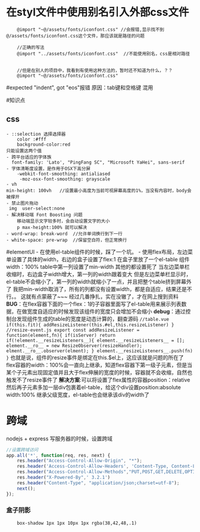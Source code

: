 # 在styl文件中使用别名引入外部css文件
```
    @import "~@/assets/fonts/iconfont.css" //会报错,显示找不到@/assets/fonts/iconfont.css这个文件，那应该就是路径的问题

    //正确的写法
    @import "../assets/fonts/iconfont.css"  //不能使用别名，css是相对路径 


    //但是在别人的项目中，我看到有使用这种方法的，暂时还不知道为什么，？？
    @import "~@/assets/fonts/iconfont.css"

```
#expected "indent", got "eos"报错 
 原因：tab键和空格键 混用








#知识点
  ## css
    - ::selection 选择选择器
        color :#fff
        background-color:red
    只能设置这两个值
    - 跨平台适应的字体族
      font-family: 'Lato', "PingFang SC", "Microsoft YaHei", sans-serif
    - 字体清晰度设置，是作用于OSX下高分屏
        -webkit-font-smoothing: antialiased
         -moz-osx-font-smoothing: grayscale
    - vh
    min-height: 100vh   //设置最小高度为当前可视屏幕高度的1%，当没有内容时，body会被撑开
    - 禁止图片拖动
     img  user-select:none
    - 解决移动端 Font Boosting 问题
        移动端显示文字较多时，会自动设置文字的大小
        p max-height:100% 就可以解决
    - word-wrap: break-word  //允许单词换行到下一行
    - white-space: pre-wrap  //保留空白符，但正常换行

#elementUI
    - 在使用el-table组件的时候，踩了一个坑。
    - 使用flex布局，左边菜单设置了具体的width，右边的盒子设置了flex:1
      在盒子里放了一个el-table 组件 width：100% 
      table中第一列设置了min-width 其他的都设置死了
      当左边菜单栏收缩时，右边盒子width增大，第一列的width跟着变大
       但是左边菜单栏显示时，el-table不会缩小了，第一列的width就缩小了一点，并且把整个table挤到屏幕外了
        我把min-width取消了，所有的列都没有设置width，都是自适应，结果还是不行。。
        这就有点蒙蔽了~~~
        经过几番挣扎，实在没辙了，才在网上搜到资料
    **BUG**：在flex容器下面的一个flex：1的子容器里面写了el-table用来展示列表数据，在做宽度自适应的时候发现该组件的宽度只会增加不会缩小
    **debug**：通过控制台发现组件生成的table的宽度是动态计算的，翻查源码
    ```
        //table.vue
        if(this.fit){
            addResizeListener(this.#el,this.resizeListener)
        }
        //resize-event.js
        export const addResizeListener = function(element,fn){
            if(isServer) return 
            if(!element.__resizeListeners__){
                element.__resizeListeners__ = [];
                element.__ro__ = new ResizeObserver(resizeHandler);
                elment.__ro__.observer(elment);
            }
            element.__resizeListeners__.push(fn)
        }
    ```
      也就是说，组件的resize事件是绑定在this.$el上，这应该就是问题的所在了
      flex容器的width：100%会一直向上继承，知道flex容器下第一级子元素，但是当某个子元素出现固定值并且大于flex伸展的宽度的时候，容器就不会收缩，自然也触发不了resize事件了
      **解决方案**:可以将设置了flex属性的容器position：relative 然后再子元素多加一层div包裹着el-table，给这个div设置position:absolute width:100% 继承父级宽度，el-table也会继承该div的width了
    

# 跨域

nodejs + express 写服务器的时候，设置跨域

```javascript
//设置跨域访问
app.all('*', function(req, res, next) {
    res.header("Access-Control-Allow-Origin", "*");
    res.header('Access-Control-Allow-Headers', 'Content-Type, Content-Length, Authorization, Accept, X-Requested-With , yourHeaderFeild');
    res.header("Access-Control-Allow-Methods","PUT,POST,GET,DELETE,OPTIONS");
    res.header("X-Powered-By",' 3.2.1')
    res.header("Content-Type", "application/json;charset=utf-8");
    next();
});
```


### 盒子阴影
```
    box-shadow 1px 1px 10px 1px rgba(38,42,48,.1)
```
